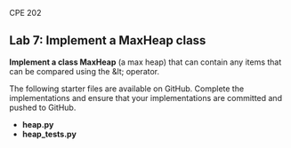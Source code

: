 CPE 202

## Lab 7: Implement a MaxHeap class

**Implement a class MaxHeap** (a max heap) that can contain any items that can be compared using the \&lt; operator.

The following starter files are available on GitHub. Complete the implementations and ensure that your implementations are committed and pushed to GitHub.

- **heap.py**
- **heap\_tests.py**
